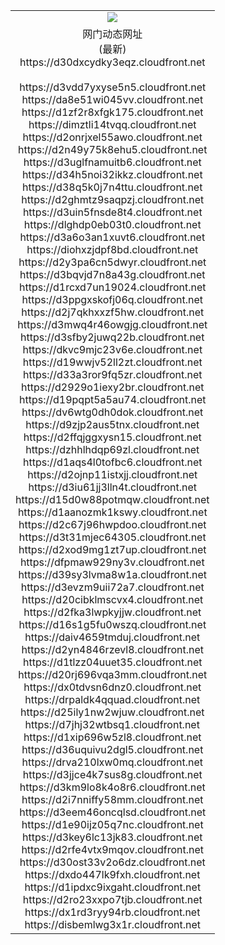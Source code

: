 ﻿<table>
  <tr></tr>
  <tr><td colspan=2 align=center><img src="https://d30dxcydky3eqz.cloudfront.net/Up/oGate.jpg" /></td></tr>
  <tr><td colspan=2 align=center>网门动态网址<br/>(最新)
<br>https://d30dxcydky3eqz.cloudfront.net
<br/>
<br>https://d3vdd7yxyse5n5.cloudfront.net
<br>https://da8e51wi045vv.cloudfront.net
<br>https://d1zf2r8xfgk175.cloudfront.net
<br>https://dimztli14tvqq.cloudfront.net
<br>https://d2onrjxel55awo.cloudfront.net
<br>https://d2n49y75k8ehu5.cloudfront.net
<br>https://d3uglfnamuitb6.cloudfront.net
<br>https://d34h5noi32ikkz.cloudfront.net
<br>https://d38q5k0j7n4ttu.cloudfront.net
<br>https://d2ghmtz9saqpzj.cloudfront.net
<br>https://d3uin5fnsde8t4.cloudfront.net
<br>https://dlghdp0eb03t0.cloudfront.net
<br>https://d3a6o3an1xuvt6.cloudfront.net
<br>https://diohxzjdpf8bd.cloudfront.net
<br>https://d2y3pa6cn5dwyr.cloudfront.net
<br>https://d3bqvjd7n8a43g.cloudfront.net
<br>https://d1rcxd7un19024.cloudfront.net
<br>https://d3ppgxskofj06q.cloudfront.net
<br>https://d2j7qkhxxzf5hw.cloudfront.net
<br>https://d3mwq4r46owgjg.cloudfront.net
<br>https://d3sfby2juwq22b.cloudfront.net
<br>https://dkvc9mjc23v6e.cloudfront.net
<br>https://d19wwjv52ll2zt.cloudfront.net
<br>https://d33a3ror9fq5zr.cloudfront.net
<br>https://d2929o1iexy2br.cloudfront.net
<br>https://d19pqpt5a5au74.cloudfront.net
<br>https://dv6wtg0dh0dok.cloudfront.net
<br>https://d9zjp2aus5tnx.cloudfront.net
<br>https://d2ffqjggxysn15.cloudfront.net
<br>https://dzhhlhdqp69zl.cloudfront.net
<br>https://d1aqs4l0tofbc6.cloudfront.net
<br>https://d2ojnp11istxjj.cloudfront.net
<br>https://d3iu61jj3lln4t.cloudfront.net
<br>https://d15d0w88potmqw.cloudfront.net
<br>https://d1aanozmk1kswy.cloudfront.net
<br>https://d2c67j96hwpdoo.cloudfront.net
<br>https://d3t31mjec64305.cloudfront.net
<br>https://d2xod9mg1zt7up.cloudfront.net
<br>https://dfpmaw929ny3v.cloudfront.net
<br>https://d39sy3lvma8w1a.cloudfront.net
<br>https://d3evzm9uii72a7.cloudfront.net
<br>https://d20cibklmscvx4.cloudfront.net
<br>https://d2fka3lwpkyjjw.cloudfront.net
<br>https://d16s1g5fu0wszq.cloudfront.net
<br>https://daiv4659tmduj.cloudfront.net
<br>https://d2yn4846rzevl8.cloudfront.net
<br>https://d1tlzz04uuet35.cloudfront.net
<br>https://d20rj696vqa3mm.cloudfront.net
<br>https://dx0tdvsn6dnz0.cloudfront.net
<br>https://drpaldk4qquad.cloudfront.net
<br>https://d25ily1nw2wjuw.cloudfront.net
<br>https://d7jhj32wtbsq1.cloudfront.net
<br>https://d1xip696w5zl8.cloudfront.net
<br>https://d36uquivu2dgl5.cloudfront.net
<br>https://drva210lxw0mq.cloudfront.net
<br>https://d3jjce4k7sus8g.cloudfront.net
<br>https://d3km9lo8k4o8r6.cloudfront.net
<br>https://d2i7nniffy58mm.cloudfront.net
<br>https://d3eem46oncqlsd.cloudfront.net
<br>https://d1e90ijz05q7nc.cloudfront.net
<br>https://d3key6lc13jk83.cloudfront.net
<br>https://d2rfe4vtx9mqov.cloudfront.net
<br>https://d30ost33v2o6dz.cloudfront.net
<br>https://dxdo447lk9fxh.cloudfront.net
<br>https://d1ipdxc9ixgaht.cloudfront.net
<br>https://d2ro23xxpo7tjb.cloudfront.net
<br>https://dx1rd3ryy94rb.cloudfront.net
<br>https://disbemlwg3x1r.cloudfront.net
    </td>
  </tr>
</table>
